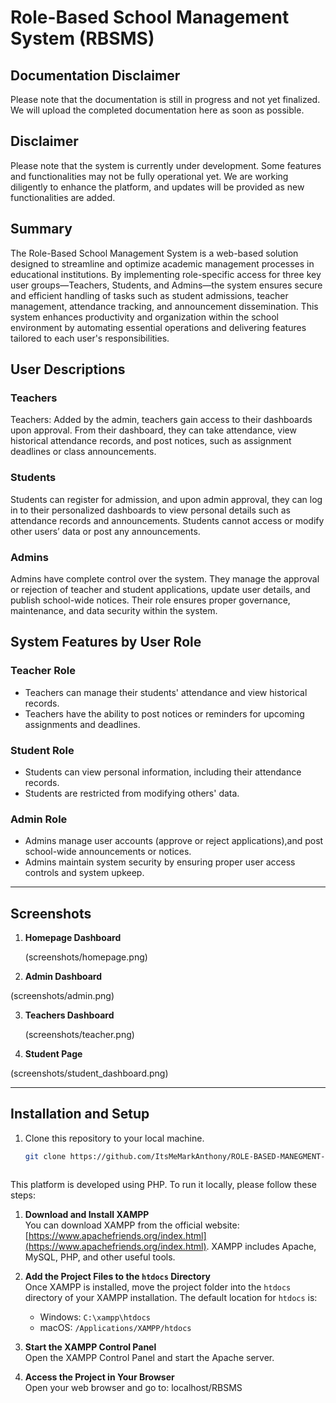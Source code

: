 #  Role-Based School Management System (RBSMS)

## Documentation Disclaimer
Please note that the documentation is still in progress and not yet finalized. We will upload the completed documentation here as soon as possible. 

## Disclaimer
Please note that the system is currently under development. Some features and functionalities may not be fully operational yet. We are working diligently to enhance the platform, and updates will be provided as new functionalities are added. 

## Summary
The Role-Based School Management System is a web-based solution designed to streamline and optimize academic management processes in educational institutions. By implementing role-specific access for three key user groups—Teachers, Students, and Admins—the system ensures secure and efficient handling of tasks such as student admissions, teacher management, attendance tracking, and announcement dissemination. This system enhances productivity and organization within the school environment by automating essential operations and delivering features tailored to each user's responsibilities.


## User Descriptions

### Teachers
Teachers: Added by the admin, teachers gain access to their dashboards upon approval. From their dashboard, they can take attendance, view historical attendance records, and post notices, such as assignment deadlines or class announcements.

### Students
Students can register for admission, and upon admin approval, they can log in to their personalized dashboards to view personal details such as attendance records and announcements. Students cannot access or modify other users’ data or post any announcements.

### Admins
Admins have complete control over the system. They manage the approval or rejection of teacher and student applications, update user details, and publish school-wide notices. Their role ensures proper governance, maintenance, and data security within the system.

## System Features by User Role

### Teacher Role
- Teachers can manage their students' attendance and view historical records.
- Teachers have the ability to post notices or reminders for upcoming assignments and deadlines.

### Student Role
- Students can view personal information, including their attendance records.
- Students are restricted from modifying others' data.

### Admin Role
- Admins manage user accounts (approve or reject applications),and post school-wide announcements or notices.
- Admins maintain system security by ensuring proper user access controls and system upkeep.

---

## Screenshots 



1. **Homepage Dashboard**  
   
   (screenshots/homepage.png)

2. **Admin Dashboard**  

 (screenshots/admin.png)

3. **Teachers Dashboard**  
    
   (screenshots/teacher.png)

4. **Student Page**  
   
 (screenshots/student_dashboard.png)

---

## Installation and Setup
1. Clone this repository to your local machine.
   ```bash
   git clone https://github.com/ItsMeMarkAnthony/ROLE-BASED-MANEGMENT-SYSTEM.git

   

This platform is developed using PHP. To run it locally, please follow these steps:

1. **Download and Install XAMPP**  
   You can download XAMPP from the official website: [https://www.apachefriends.org/index.html](https://www.apachefriends.org/index.html). XAMPP includes Apache, MySQL, PHP, and other useful tools.

2. **Add the Project Files to the `htdocs` Directory**  
   Once XAMPP is installed, move the project folder into the `htdocs` directory of your XAMPP installation. The default location for `htdocs` is:
   - Windows: `C:\xampp\htdocs`
   - macOS: `/Applications/XAMPP/htdocs`

3. **Start the XAMPP Control Panel**  
   Open the XAMPP Control Panel and start the Apache server.

4. **Access the Project in Your Browser**  
   Open your web browser and go to: localhost/RBSMS


